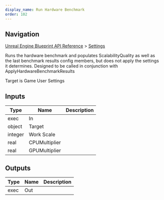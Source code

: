 ```yaml
---
display_name: Run Hardware Benchmark
order: 102
---
```

## Navigation

[Unreal Engine Blueprint API Reference](https://dev.epicgames.com/documentation/en-us/unreal-engine/BlueprintAPI) > [Settings](https://dev.epicgames.com/documentation/en-us/unreal-engine/BlueprintAPI/Settings)

Runs the hardware benchmark and populates ScalabilityQuality as well as the last benchmark results config members, but does not apply the settings it determines. Designed to be called in conjunction with ApplyHardwareBenchmarkResults

Target is Game User Settings

## Inputs

| Type | Name | Description |
| --- | --- | --- |
| exec | In |  |
| object | Target |  |
| integer | Work Scale |  |
| real | CPUMultiplier |  |
| real | GPUMultiplier |  |

## Outputs

| Type | Name | Description |
| --- | --- | --- |
| exec | Out |  |
